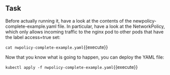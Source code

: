 ## Task
Before actually running it, have a look at the contents of the newpolicy-complete-example.yaml file. In particular, have a look at the NetworkPolicy, which only allows incoming traffic to the nginx pod to other pods that have the label access=true set:

`cat nwpolicy-complete-example.yaml`{{execute}}

Now that you know what is going to happen, you can deploy the YAML file:

`kubectl apply -f nwpolicy-complete-example.yaml`{{execute}}

